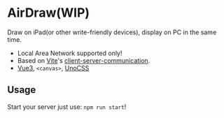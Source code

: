 # AirDraw(WIP)

Draw on iPad(or other write-friendly devices), display on PC in the same time.

- Local Area Network supported only!
- Based on [Vite](https://github.com/vitejs/vite)'s [client-server-communication](https://vitejs.dev/guide/api-plugin.html#client-server-communication).
- [Vue3](https://vuejs.org), `<canvas>`, [UnoCSS](https://github.com/unocss/unocss)

## Usage

Start your server just use: `npm run start`!
